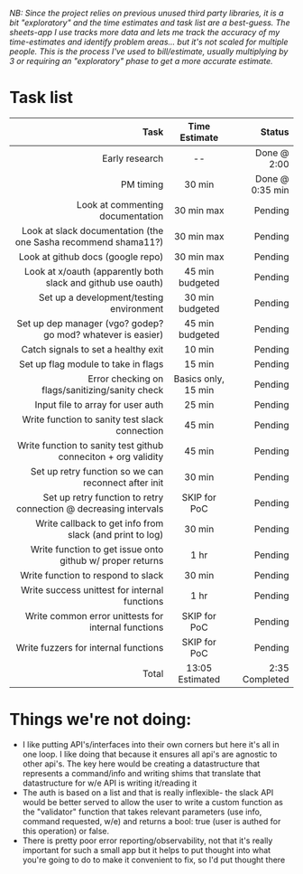 *NB: Since the project relies on previous unused third party libraries, it is a bit "exploratory" and the time estimates and task list are a best-guess. The sheets-app I use tracks more data and lets me track the accuracy of my time-estimates and identify problem areas... but it's not scaled for multiple people. This is the process I've used to bill/estimate, usually multiplying by 3 or requiring an "exploratory" phase to get a more accurate estimate.*


# Task list

| Task | Time Estimate | Status |
| -------------:|:-------------:| ----:|
| Early research | -- | Done @ 2:00 |
| PM timing | 30 min | Done @ 0:35 min |
| Look at commenting documentation | 30 min max | Pending |
| Look at slack documentation (the one Sasha recommend shama11?) | 30 min max | Pending |
| Look at github docs (google repo) | 30 min max | Pending |
| Look at x/oauth (apparently both slack and github use oauth) | 45 min budgeted | Pending |
| Set up a development/testing environment | 30 min budgeted | Pending |
| Set up dep manager (vgo? godep? go mod? whatever is easier) | 45 min budgeted | Pending |
| Catch signals to set a healthy exit | 10 min | Pending |
| Set up flag module to take in flags | 15 min | Pending |
| Error checking on flags/sanitizing/sanity check | Basics only, 15 min | Pending |
| Input file to array for user auth | 25 min | Pending |
| Write function to sanity test slack connection | 45 min | Pending |
| Write function to sanity test github conneciton + org validity | 45 min | Pending |
| Set up retry function so we can reconnect after init | 30 min | Pending |
| Set up retry function to retry connection @ decreasing intervals | SKIP for PoC | Pending |
| Write callback to get info from slack (and print to log) | 30 min | Pending |
| Write function to get issue onto github w/ proper returns | 1 hr | Pending |
| Write function to respond to slack |  30 min | Pending |
| Write success unittest for internal functions | 1 hr | Pending |
| Write common error unittests for internal functions | SKIP for PoC | Pending |
| Write fuzzers for internal functions | SKIP for PoC |  Pending |
| Total | 13:05 Estimated | 2:35 Completed |

# Things we're not doing:


* I like putting API's/interfaces into their own corners but here it's all in one loop. I like doing that because it ensures all api's are agnostic to other api's. The key here would be creating a datastructure that represents a command/info and writing shims that translate that datastructure for w/e API is writing it/reading it
* The auth is based on a list and that is really inflexible- the slack API would be better served to allow the user to write a custom function as the "validator" function that takes relevant parameters (use info, command requested, w/e) and returns a bool: true (user is authed for this operation) or false.
* There is pretty poor error reporting/observability, not that it's really important for such a small app but it helps to put thought into what you're going to do to make it convenient to fix, so I'd put thought there
